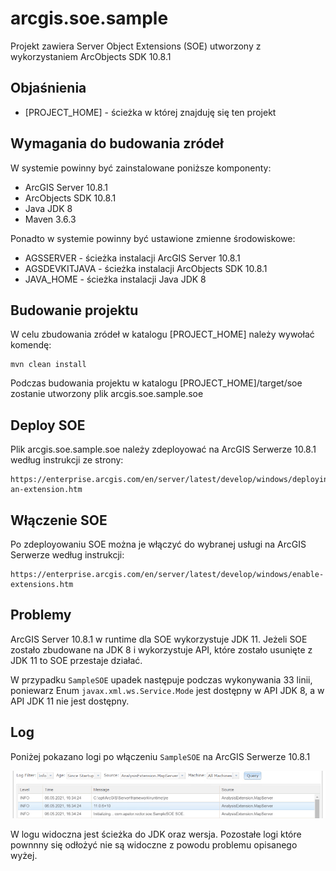 # arcgis.soe.sample
Projekt zawiera Server Object Extensions (SOE) utworzony z wykorzystaniem ArcObjects SDK 10.8.1

## Objaśnienia
* [PROJECT_HOME] - ścieżka w której znajduję się ten projekt

## Wymagania do budowania zródeł
W systemie powinny być zainstalowane poniższe komponenty:
* ArcGIS Server 10.8.1
* ArcObjects SDK 10.8.1
* Java JDK 8
* Maven 3.6.3

Ponadto w systemie powinny być ustawione zmienne środowiskowe:
* AGSSERVER - ścieżka instalacji ArcGIS Server 10.8.1
* AGSDEVKITJAVA - ścieżka instalacji ArcObjects SDK 10.8.1
* JAVA_HOME - ścieżka instalacji Java JDK 8


## Budowanie projektu
W celu zbudowania zródeł w katalogu [PROJECT_HOME] należy wywołać komendę:

	mvn clean install
	
Podczas budowania projektu w katalogu [PROJECT_HOME]/target/soe zostanie utworzony plik arcgis.soe.sample.soe

## Deploy SOE
Plik arcgis.soe.sample.soe należy zdeployować na ArcGIS Serwerze 10.8.1 według instrukcji ze strony:

	https://enterprise.arcgis.com/en/server/latest/develop/windows/deploying-an-extension.htm
	
## Włączenie SOE
Po zdeployowaniu SOE można je włączyć do wybranej usługi na ArcGIS Serwerze według instrukcji:
	
	https://enterprise.arcgis.com/en/server/latest/develop/windows/enable-extensions.htm
	
## Problemy
ArcGIS Server 10.8.1 w runtime dla SOE wykorzystuje JDK 11. Jeżeli SOE zostało zbudowane na JDK 8 i wykorzystuje API, które zostało usunięte z JDK 11 to SOE przestaje działać. 

W przypadku `SampleSOE` upadek następuje podczas wykonywania 33 linii, poniewarz Enum 
`javax.xml.ws.Service.Mode` jest dostępny w API JDK 8, a w API JDK 11 nie jest dostępny. 

## Log
Poniżej pokazano logi po włączeniu `SampleSOE` na ArcGIS Serwerze 10.8.1

![log](https://raw.githubusercontent.com/pomczys/images/2f01be4f70cf4cefc4c45452417fbbd417e96094/images/arcgis_log.png)

W logu widoczna jest ścieżka do JDK oraz wersja. Pozostałe logi które pownnny się odłożyć nie są widoczne z powodu problemu opisanego wyżej.

